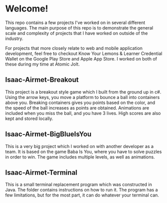 # Welcome!

This repo contains a few projects I've worked on in several different languages. The main purpose of this repo is to demonstrate the general scale and complexity of projects that I have worked on outside of the industry.

For projects that more closely relate to web and mobile application development, feel free to checkout Know Your Lemons & Learner Credential Wallet on the Google Play Store and Apple App Store. I worked on both of these during my time at Atomic Jolt.

## Isaac-Airmet-Breakout

This project is a breakout style game which I built from the ground up in c#. Using the arrow keys, you move a platform to bounce a ball into containers above you. Breaking containers gives you points based on the color, and the speed of the ball increases as points are obtained. Animations are included when you miss the ball, and you have 3 lives. High scores are also kept and stored locally.

## Isaac-Airmet-BigBlueIsYou

This is a very big project which I worked on with another developer as a team. It is based on the game Baba Is You, where you have to solve puzzles in order to win. The game includes multiple levels, as well as animations. 

## Isaac-Airmet-Terminal

 This is a small terminal replacement program which was constructed in Java. The folder contains instructions on how to run it. The program has a few limitations, but for the most part, it can do whatever your terminal can.
